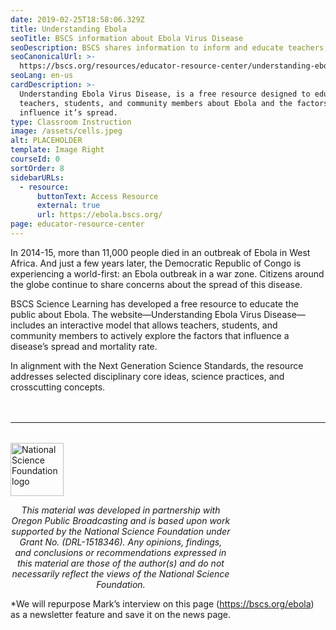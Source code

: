 ```yaml
---
date: 2019-02-25T18:58:06.329Z
title: Understanding Ebola
seoTitle: BSCS information about Ebola Virus Disease
seoDescription: BSCS shares information to inform and educate teachers, students, and the public about Ebola Virus Disease.
seoCanonicalUrl: >-
  https://bscs.org/resources/educator-resource-center/understanding-ebola
seoLang: en-us
cardDescription: >-
  Understanding Ebola Virus Disease, is a free resource designed to educate
  teachers, students, and community members about Ebola and the factors that
  influence it’s spread.
type: Classroom Instruction
image: /assets/cells.jpeg
alt: PLACEHOLDER
template: Image Right
courseId: 0
sortOrder: 8
sidebarURLs:
  - resource:
      buttonText: Access Resource
      external: true
      url: https://ebola.bscs.org/
page: educator-resource-center
---
```

In 2014-15, more than 11,000 people died in an outbreak of Ebola in West Africa. And just a few years later, the Democratic Republic of Congo is experiencing a world-first: an Ebola outbreak in a war zone. Citizens around the globe continue to share concerns about the spread of this disease.

BSCS Science Learning has developed a free resource to educate the public about Ebola. The website—Understanding Ebola Virus Disease—includes an interactive model that allows teachers, students, and community members to actively explore the factors that influence a disease’s spread and mortality rate.

In alignment with the Next Generation Science Standards, the resource addresses selected disciplinary core ideas, science practices, and crosscutting concepts.

<hr style="margin-top: 3rem; margin-bottom: 2rem;" />
<div class="d-flex justify-content-center">
  <div style="width: 70%;">
    <a href="https://www.nsf.gov" target="_blank" rel="noopener noreferrer">
      <img src="/assets/nsf_logo.svg" alt="National Science Foundation logo" style="height: 85px;" class="mx-auto d-block mb-4" />
    </a>
    <p style="font-style: italic; text-align: center;">
      This material was developed in partnership with Oregon Public Broadcasting and is based upon work supported by the National Science Foundation under Grant No. (DRL-1518346). Any opinions, findings, and conclusions or recommendations expressed in this material are those of the author(s) and do not necessarily reflect the views of the National Science Foundation.
    </p>
  </div>
</div>

\*We will repurpose Mark’s interview on this page (https://bscs.org/ebola) as a newsletter feature and save it on the news page.
